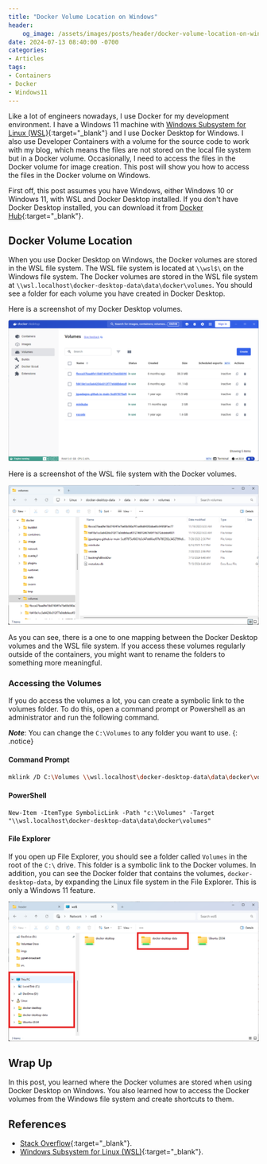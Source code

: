 ```yaml
---
title: "Docker Volume Location on Windows"
header:
    og_image: /assets/images/posts/header/docker-volume-location-on-windows.png
date: 2024-07-13 08:40:00 -0700
categories:
- Articles
tags:
- Containers
- Docker
- Windows11
---
```

Like a lot of engineers nowadays, I use Docker for my development environment.  I have a Windows 11 machine with [Windows Subsystem for Linux (WSL)](https://learn.microsoft.com/en-us/windows/wsl/about?WT.mc_id=AZ-MVP-4024623){:target="_blank"} and I use Docker Desktop for Windows.  I also use Developer Containers with a volume for the source code to work with my blog, which means the files are not stored on the local file system but in a Docker volume.  Occasionally, I need to access the files in the Docker volume for image creation.  This post will show you how to access the files in the Docker volume on Windows.

First off, this post assumes you have Windows, either Windows 10 or Windows 11, with WSL and Docker Desktop installed.  If you don't have Docker Desktop installed, you can download it from [Docker Hub](https://hub.docker.com/){:target="_blank"}.

## Docker Volume Location

When you use Docker Desktop on Windows, the Docker volumes are stored in the WSL file system.  The WSL file system is located at `\\wsl$\` on the Windows file system.  The Docker volumes are stored in the WSL file system at `\\wsl.localhost\docker-desktop-data\data\docker\volumes`.  You should see a folder for each volume you have created in Docker Desktop.

Here is a screenshot of my Docker Desktop volumes.

![Docker Volume Location](/assets/images/posts/2024/docker-volume-location-on-windows/docker-desktop-volumes.png)

Here is a screenshot of the WSL file system with the Docker volumes.

![Windows Explorer Volume](/assets/images/posts/2024/docker-volume-location-on-windows/windows-volumes.png)

As you can see, there is a one to one mapping between the Docker Desktop volumes and the WSL file system.  If you access these volumes regularly outside of the containers, you might want to rename the folders to something more meaningful.

### Accessing the Volumes

If you do access the volumes a lot, you can create a symbolic link to the volumes folder.  To do this, open a command prompt or Powershell as an administrator and run the following command.

***Note***: You can change the `C:\Volumes` to any folder you want to use.
{: .notice}

#### Command Prompt

```bash
mklink /D C:\Volumes \\wsl.localhost\docker-desktop-data\data\docker\volumes
```

#### PowerShell

```shell
New-Item -ItemType SymbolicLink -Path "c:\Volumes" -Target "\\wsl.localhost\docker-desktop-data\data\docker\volumes"
```

#### File Explorer

If you open up File Explorer, you should see a folder called `Volumes` in the root of the `C:\` drive.  This folder is a symbolic link to the Docker volumes.  In addition, you can see the Docker folder that contains the volumes, `docker-desktop-data`, by expanding the Linux file system in the File Explorer. This is only a Windows 11 feature.

![Windows Explorer - Linux Docker Desktop Volumes](/assets/images/posts/2024/docker-volume-location-on-windows/docker-desktop-folder-highlighted.png)

## Wrap Up

In this post, you learned where the Docker volumes are stored when using Docker Desktop on Windows.  You also learned how to access the Docker volumes from the Windows file system and create shortcuts to them.

## References

* [Stack Overflow](https://stackoverflow.com/questions/61083772/where-are-docker-volumes-located-when-running-wsl-using-docker-desktop){:target="_blank"}.
* [Windows Subsystem for Linux (WSL)](https://learn.microsoft.com/en-us/windows/wsl/about?WT.mc_id=AZ-MVP-4024623){:target="_blank"}.
